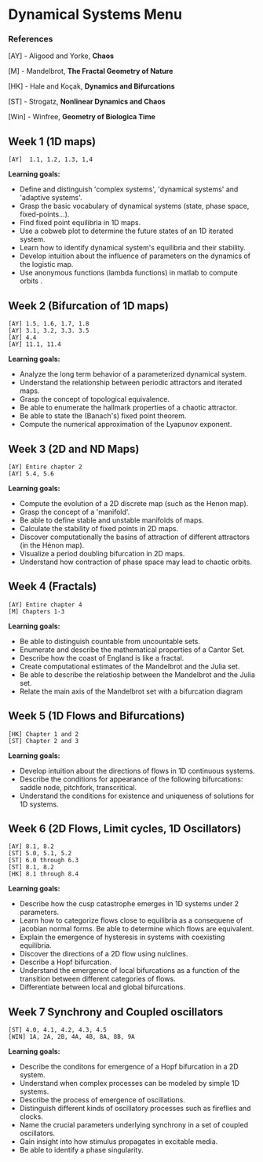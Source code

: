 # Dynamical Systems Menu

### References

[AY] - Aligood and Yorke, **Chaos**

[M] - Mandelbrot, **The Fractal Geometry of Nature**

[HK] - Hale and Koçak, **Dynamics and Bifurcations**

[ST] - Strogatz, **Nonlinear Dynamics and Chaos**

[Win] - Winfree, **Geometry of Biologica Time**


## Week 1 (1D maps)

	[AY]  1.1, 1.2, 1.3, 1,4

**Learning goals:**

- Define and distinguish 'complex systems', 'dynamical systems' and 'adaptive systems'.
- Grasp the basic vocabulary of dynamical systems (state, phase space, fixed-points...).
- Find fixed point equilibria in 1D maps.
- Use a cobweb plot to determine the future states of an 1D iterated system.
- Learn how to identify dynamical system's equilibria and their stability.
- Develop intuition about the influence of parameters on the dynamics of the logistic map.
- Use anonymous functions (lambda functions) in matlab to compute orbits .

## Week 2 (Bifurcation of 1D maps)

	[AY] 1.5, 1.6, 1.7, 1.8
	[AY] 3.1, 3.2, 3.3. 3.5
	[AY] 4.4
	[AY] 11.1, 11.4

**Learning goals:**

- Analyze the long term behavior of a parameterized dynamical system.
- Understand the relationship between periodic attractors and iterated maps.
- Grasp the concept of topological equivalence.
- Be able to enumerate the hallmark properties of a chaotic attractor.
- Be able to state the (Banach's) fixed point theorem.
- Compute the numerical approximation of the Lyapunov exponent.

## Week 3 (2D and ND Maps)

	[AY] Entire chapter 2
	[AY] 5.4, 5.6

**Learning goals:**

- Compute the evolution of a 2D discrete map (such as the Henon map).
- Grasp the concept of a 'manifold'.
- Be able to define stable and unstable manifolds of maps.
- Calculate the stability of fixed points in 2D maps. 
- Discover computationally the basins of attraction of different attractors (in the Hénon map).
- Visualize a period doubling bifurcation in 2D maps.
- Understand how contraction of phase space may lead to chaotic orbits.

## Week 4 (Fractals)

	[AY] Entire chapter 4
	[M] Chapters 1-3

**Learning goals:**

 - Be able to distinguish countable from uncountable sets.
 - Enumerate and describe the mathematical properties of a Cantor Set.
 - Describe how the coast of England is like a fractal.
 - Create computational estimates of the Mandelbrot and the Julia set.
 - Be able to describe the relatioship between the Mandelbrot and the Julia set.
 - Relate the main axis of the Mandelbrot set with a bifurcation diagram

## Week 5 (1D Flows and Bifurcations)

	[HK] Chapter 1 and 2
	[ST] Chapter 2 and 3

**Learning goals:**

- Develop intuition about the directions of flows in 1D continuous systems.
-  Describe the conditions for appearance of the following bifurcations: saddle node, pitchfork, transcritical.
- Understand the conditions for existence and uniqueness of solutions for 1D systems.

## Week 6 (2D Flows, Limit cycles, 1D Oscillators)

	[AY] 8.1, 8.2
	[ST] 5.0, 5.1, 5.2
	[ST] 6.0 through 6.3
	[ST] 8.1, 8.2
	[HK] 8.1 through 8.4

**Learning goals:**

- Describe how the cusp catastrophe emerges in 1D systems under 2 parameters.
- Learn how to categorize flows close to equilibria as a consequene of jacobian normal forms. Be able to determine which flows are equivalent.
- Explain the emergence of hysteresis in systems with coexisting equilibria.
- Discover the directions of a 2D flow using nulclines.
- Describe a Hopf bifurcation.
- Understand the emergence of local bifurcations as a function of the transition between different categories of flows.
- Differentiate between local and global bifurcations.

## Week 7 Synchrony and Coupled oscillators

	[ST] 4.0, 4.1, 4.2, 4.3, 4.5
	[WIN] 1A, 2A, 2B, 4A, 4B, 8A, 8B, 9A

**Learning goals:**

- Describe the conditons for emergence of a Hopf bifurcation in a 2D system.
- Understand when complex processes can be modeled by simple 1D systems.
- Describe the process of emergence of oscillations.
- Distinguish different kinds of oscillatory processes such as fireflies and clocks.
- Name the crucial parameters underlying synchrony in a set of coupled oscillators.
- Gain insight into how stimulus propagates in excitable media.
- Be able to identify a phase singularity.